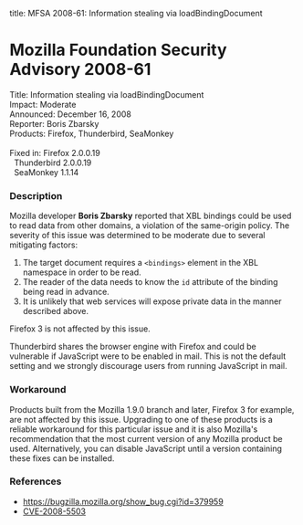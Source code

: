 title: MFSA 2008-61: Information stealing via loadBindingDocument

<h1>Mozilla Foundation Security Advisory 2008-61</h1>

<p>
<span class="label">Title:</span>      Information stealing via loadBindingDocument<br/>
<span class="label">Impact:</span>     Moderate<br/>
<span class="label">Announced:</span>  December 16, 2008<br/>
<span class="label">Reporter:</span>   Boris Zbarsky<br/>
<span class="label">Products:</span>   Firefox, Thunderbird, SeaMonkey<br/>
<br/>
<span class="label">Fixed in:</span>   Firefox 2.0.0.19<br/>
<span class="label">&#160;</span>      Thunderbird 2.0.0.19<br/>
<span class="label">&#160;</span>      SeaMonkey 1.1.14<br/>
</p>


<h3>Description</h3>

<p>Mozilla developer <strong>Boris Zbarsky</strong> reported that XBL
   bindings could be used to read data from other domains, a violation
   of the same-origin policy.  The severity of this issue was determined
   to be moderate due to several mitigating factors:</p>
<ol>
  <li>The target document requires a <code>&lt;bindings&gt;</code>
       element in the XBL namespace in order to be read.</li>
  <li>The reader of the data needs to know the <code>id</code> attribute
      of the binding being read in advance.</li>
  <li>It is unlikely that web services will expose private data in the
       manner described above.</li>
</ol>

<p class="note">Firefox 3 is not affected by this issue.</p>

<p class="note">Thunderbird shares the browser engine with Firefox and
could be vulnerable if JavaScript were to be enabled in mail. This is
not the default setting and we strongly discourage users from running
JavaScript in mail.</p>

<h3>Workaround</h3>

<p>Products built from the Mozilla 1.9.0 branch and later, Firefox 3
for example, are not affected by this issue.  Upgrading to one of
these products is a reliable workaround for this particular issue and
it is also Mozilla's recommendation that the most current version of
any Mozilla product be used.  Alternatively, you can disable
JavaScript until a version containing these fixes can be
installed.</p>

<h3>References</h3>

<ul>
  <li><a href="https://bugzilla.mozilla.org/show_bug.cgi?id=379959">https://bugzilla.mozilla.org/show_bug.cgi?id=379959</a></li>
  <li><a class="ex-ref" href="http://cve.mitre.org/cgi-bin/cvename.cgi?name=CVE-2008-5503">CVE-2008-5503</a></li>
</ul>



